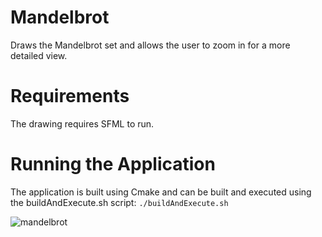 # Mandelbrot
Draws the Mandelbrot set and allows the user to zoom in for a more detailed view. 

# Requirements
The drawing requires SFML to run.

# Running the Application
The application is built using Cmake and can be built and executed using the buildAndExecute.sh script:
`./buildAndExecute.sh`

![mandelbrot](https://user-images.githubusercontent.com/45934764/138575742-4a8fd206-fbbf-4dac-8abe-885dc4e5c998.gif)
